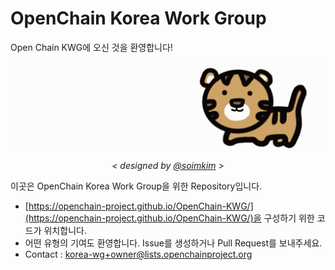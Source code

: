# OpenChain Korea Work Group

Open Chain KWG에 오신 것을 환영합니다!

![kwg-logo.gif](./content/ko/about/kwg-logo.gif)
_<center> < designed by [@soimkim](https://github.com/soimkim) > </center>_


이곳은 OpenChain Korea Work Group을 위한 Repository입니다. 

- [https://openchain-project.github.io/OpenChain-KWG/](https://openchain-project.github.io/OpenChain-KWG/)을 구성하기 위한 코드가 위치합니다. 
- 어떤 유형의 기여도 환영합니다. Issue를 생성하거나 Pull Request를 보내주세요. 
- Contact : <korea-wg+owner@lists.openchainproject.org>

